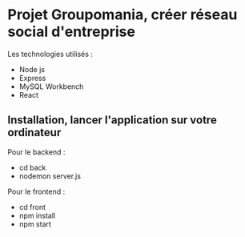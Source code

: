 # Projet Groupomania, créer réseau social d'entreprise

Les technologies utilisés :

- Node js
- Express
- MySQL Workbench
- React

## Installation, lancer l'application sur votre ordinateur

Pour le backend :

- cd back
- nodemon server.js

Pour le frontend :

- cd front
- npm install
- npm start